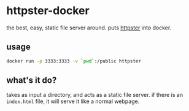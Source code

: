 # httpster-docker

the best, easy, static file server around. puts [httpster](https://github.com/SimbCo/httpster) into docker.

## usage

```sh
docker run -p 3333:3333 -v `pwd`:/public httpster
```

## what's it do?

takes as input a directory, and acts as a static file server. if there is an `index.html` file, it will serve it like a normal webpage.

